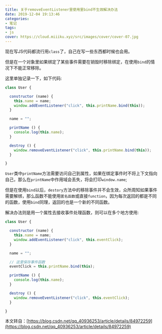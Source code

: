 ```yaml
---
title: 关于removeEventListener里使用里bind不生效解决办法
date: 2019-12-04 19:13:46
categories:
- 笔记
tags:
- js
cover: https://cloud.miiiku.xyz/src/images/cover/cover-07.jpg
---
```



现在写JS代码都流行用`class`了，自己在写一些东西都时候也会用。

但是在一个对象里如果绑定了某些事件需要在销毁时移除绑定，在使用`bind`的情况下不能正常移除。

这里单独记录一下，如下代码:

```js
class User {

  constructor (name) {
    this.name = name;
    window.addEventListener("click", this.printName.bind(this));
  }

  name = "";

  printName () {
    console.log(this.name);
  }

  destroy () {
    window.removeEventListener("click", this.printName.bind(this));
  }

}
```

`User`类中`printName`方法需要访问自己到属性，如果在绑定事件时不将上下文指向自己，那么在`printName`中作用域会丢失，将会打印`window.name`;

但是在使用`bind`以后，`destory`方法中的移除事件并不会生效，众所周知如果事件需要解绑，那么函数不能使用`匿名函数`或直接`function`，因为每次返回的都是不同的函数，使用`bind`同理，返回的也是一个新的不同函数。

解决办法则是用一个属性去接收事件处理函数，则可以在多个地方使用:

```js
class User {

  constructor (name) {
    this.name = name;
    window.addEventListener("click", this.eventClick);
  }

  name = "";

  // 这里保存事件函数
  eventClick = this.printName.bind(this);

  printName () {
    console.log(this.name);
  }

  destroy () {
    window.removeEventListener("click", this.eventClick);
  }

}
```


本文转自：[https://blog.csdn.net/qq_40936253/article/details/84972259](https://blog.csdn.net/qq_40936253/article/details/84972259)